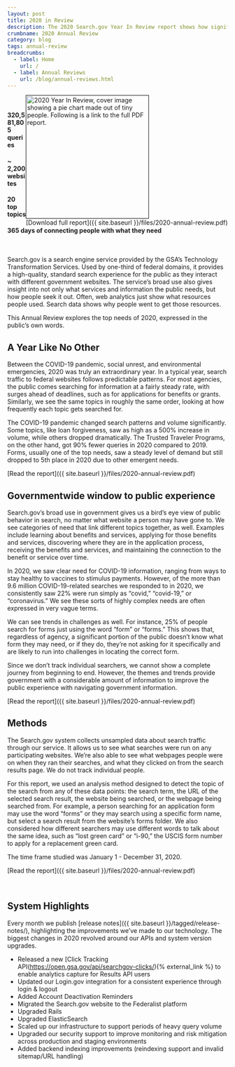 ```yaml
---
layout: post
title: 2020 in Review
description: The 2020 Search.gov Year In Review report shows how significantly the COVID-19 pandemic affected how the public sought information and services from the government.
crumbname: 2020 Annual Review
category: blog
tags: annual-review
breadcrumbs:
  - label: Home
    url: /
  - label: Annual Reviews
    url: /blog/annual-reviews.html
---
```

<span style="float:right;"><img 
  src="{{ site.baseurl }}/files/2020-annual-review-cover.png"
  alt="2020 Year In Review, cover image showing a pie chart made out of tiny people. Following is a link to the full PDF report." style="width:280px;border:1px solid #333333;"><br />
[Download full report]({{ site.baseurl }}/files/2020-annual-review.pdf)
</span>
<br />
	
#### **320,581,805** queries
#### **~ 2,200** websites
#### **20** top topics
#### **365 days** of connecting people with what they need

<br />

Search.gov is a search engine service provided by the GSA’s Technology Transformation Services. Used by one-third of federal domains, it provides a high-quality, standard search experience for the public as they interact with different government websites. The service’s broad use also gives insight into not only what services and information the public needs, but how people seek it out. Often, web analytics just show what resources people used. Search data shows why people went to get those resources.

This Annual Review explores the top needs of 2020, expressed in the public’s own words.

## A Year Like No Other

Between the COVID-19 pandemic, social unrest, and environmental emergencies, 2020 was truly an extraordinary year. In a typical year, search traffic to federal websites follows predictable patterns. For most agencies, the public comes searching for information at a fairly steady rate, with surges ahead of deadlines, such as for applications for benefits or grants. Similarly, we see the same topics in roughly the same order, looking at how frequently each topic gets searched for. 

The COVID-19 pandemic changed search patterns and volume significantly. Some topics, like loan forgiveness, saw as high as a 500% increase in volume, while others dropped dramatically. The Trusted Traveler Programs, on the other hand, got 90% fewer queries in 2020 compared to 2019. Forms, usually one of the top needs, saw a steady level of demand but still dropped to 5th place in 2020 due to other emergent needs.

[Read the report]({{ site.baseurl }}/files/2020-annual-review.pdf)

## Governmentwide window to public experience

Search.gov’s broad use in government gives us a bird’s eye view of public behavior in search, no matter what website a person may have gone to. We see categories of need that link different topics together, as well. Examples include learning about benefits and services, applying for those benefits and services, discovering where they are in the application process, receiving the benefits and services, and maintaining the connection to the benefit or service over time.

In 2020, we saw clear need for COVID-19 information, ranging from ways to stay healthy to vaccines to stimulus payments. However, of the more than 9.6 million COVID-19-related searches we responded to in 2020, we consistently saw 22% were run simply as “covid,” “covid-19,” or “coronavirus.” We see these sorts of highly complex needs are often expressed in very vague terms.

We can see trends in challenges as well. For instance, 25% of people search for forms just using the word “form” or “forms.” This shows that, regardless of agency, a significant portion of the public doesn’t know what form they may need, or if they do, they’re not asking for it specifically and are likely to run into challenges in locating the correct form.

Since we don’t track individual searchers, we cannot show a complete journey from beginning to end. However, the themes and trends provide government with a considerable amount of information to improve the public experience with navigating government information.

[Read the report]({{ site.baseurl }}/files/2020-annual-review.pdf)

## Methods

The Search.gov system collects unsampled data about search traffic through our service. It allows us to see what searches were run on any participating websites. We’re also able to see what webpages people were on when they ran their searches, and what they clicked on from the search results page. We do not track individual people.

For this report, we used an analysis method designed to detect the topic of the search from any of these data points: the search term, the URL of the selected search result, the website being searched, or the webpage being searched from. For example, a person searching for an application form may use the word “forms” or they may search using a specific form name, but select a search result from the website’s forms folder. We also considered how different searchers may use different words to talk about the same idea, such as “lost green card” or “i-90,” the USCIS form number to apply for a replacement green card.

The time frame studied was January 1 - December 31, 2020. 

[Read the report]({{ site.baseurl }}/files/2020-annual-review.pdf)

<br />

## System Highlights

Every month we publish [release notes]({{ site.baseurl }}/tagged/release-notes/), highlighting the improvements we’ve made to our technology. The biggest changes in 2020 revolved around our APIs and system version upgrades.

* Released a new  [Click Tracking API(https://open.gsa.gov/api/searchgov-clicks/){% external_link %} to enable analytics capture for Results API users
* Updated our Login.gov integration for a consistent experience through login & logout
* Added Account Deactivation Reminders
* Migrated the Search.gov website to the Federalist platform
* Upgraded Rails
* Upgraded ElasticSearch 
* Scaled up our infrastructure to support periods of heavy query volume
* Upgraded our security support to improve monitoring and risk mitigation across production and staging environments
* Added backend indexing improvements (reindexing support and invalid sitemap/URL handling)
